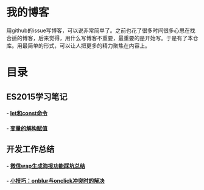 # 我的博客

用github的issue写博客，可以说非常简单了。之前也花了很多时间很多心思在找合适的博客，后来觉得，用什么写博客不重要，最重要的是开始写。于是有了本仓库。用最简单的形式，可以让人把更多的精力聚焦在内容上。

# 目录

## ES2015学习笔记
 
#### - [let和const命令](https://github.com/lixinxin93/blog/issues/3)

#### - [变量的解构赋值](https://github.com/lixinxin93/blog/issues/4)

## 开发工作总结

#### - [微信wap生成海报功能踩坑总结](https://github.com/lixinxin93/blog/issues/1)

#### - [小技巧：onblur与onclick冲突时的解决](https://github.com/lixinxin93/blog/issues/2)
